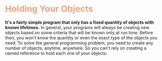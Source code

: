 # <font color=#f5a37a>Holding Your Objects</font>
**It's a fairly simple program that only has a fixed quantity of objects with known lifetimes.** 
In general, your programs will always be creating new objects based on some criteria that will
be known only at run time. Before then, you won't know the quantity or even the exact type
of the objects you need. To solve the general programming problem, you need to create any
number of objects, anytime, anywhere. So you can't rely on creating a named reference to
hold each one of your objects:

